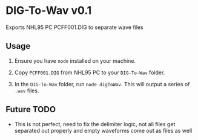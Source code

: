 # DIG-To-Wav v0.1
Exports NHL95 PC PCFF001.DIG to separate wave files

## Usage
1. Ensure you have `node` installed on your machine.

2. Copy `PCFF001.DIG` from NHL95 PC to your `DIG-To-Wav` folder.

3. In the `DIG-To-Wav` folder, run `node digToWav`. This will output a series of `.wav` files.

## Future TODO
- This is not perfect, need to fix the delimiter logic, not all files get separated out properly and empty waveforms come out as files as well